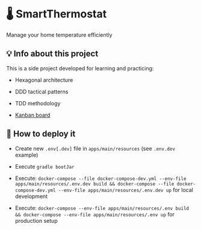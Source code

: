 # 🌡 SmartThermostat

Manage your home temperature efficiently

## 💡 Info about this project
This is a side project developed for learning and practicing:
- Hexagonal architecture
- DDD tactical patterns
- TDD methodology

- [Kanban board](https://trello.com/b/kkKnKL49/smartthermostat)

## 🚀 How to deploy it
- Create new ``.env[.dev]`` file in ``apps/main/resources`` (see ``.env.dev`` example)

- Execute ``gradle bootJar``

- Execute: ``docker-compose --file docker-compose-dev.yml --env-file apps/main/resources/.env.dev build && docker-compose --file docker-compose-dev.yml --env-file apps/main/resources/.env.dev up``
for local development

- Execute: ``docker-compose --env-file apps/main/resources/.env build && docker-compose --env-file apps/main/resources/.env up`` for production setup
